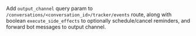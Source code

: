 Add `output_channel` query param to `/conversations/<conversation_id>/tracker/events` route, along with boolean `execute_side_effects` to optionally schedule/cancel reminders, and forward bot messages to output channel.